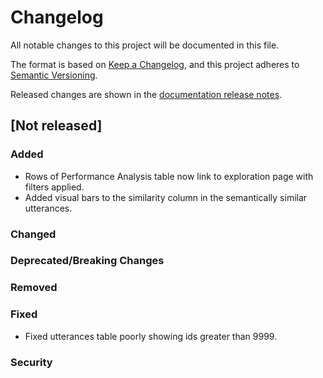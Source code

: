 # Changelog

All notable changes to this project will be documented in this file.

The format is based on [Keep a Changelog](https://keepachangelog.com/en/1.0.0/), and this project
adheres to [Semantic Versioning](https://semver.org/spec/v2.0.0.html).

Released changes are shown in the
[documentation release notes](docs/docs/getting-started/changelog.md).

## [Not released]

### Added
- Rows of Performance Analysis table now link to exploration page with filters applied.
- Added visual bars to the similarity column in the semantically similar utterances.

### Changed

### Deprecated/Breaking Changes

### Removed

### Fixed
- Fixed utterances table poorly showing ids greater than 9999.

### Security
